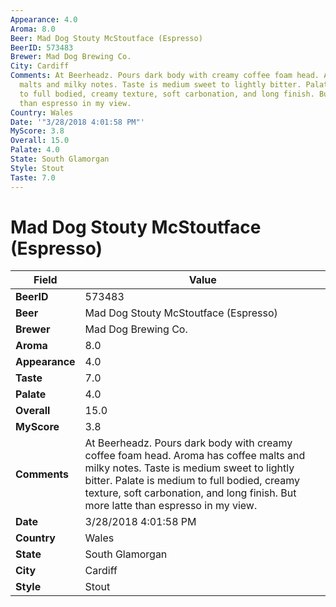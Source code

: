 ```yaml
---
Appearance: 4.0
Aroma: 8.0
Beer: Mad Dog Stouty McStoutface (Espresso)
BeerID: 573483
Brewer: Mad Dog Brewing Co.
City: Cardiff
Comments: At Beerheadz. Pours dark body with creamy coffee foam head. Aroma has coffee
  malts and milky notes. Taste is medium sweet to lightly bitter. Palate is medium
  to full bodied, creamy texture, soft carbonation, and long finish. But more latte
  than espresso in my view.
Country: Wales
Date: '"3/28/2018 4:01:58 PM"'
MyScore: 3.8
Overall: 15.0
Palate: 4.0
State: South Glamorgan
Style: Stout
Taste: 7.0
---
```


# Mad Dog Stouty McStoutface (Espresso)

| Field         | Value |
|---------------|-------|
| **BeerID** | 573483 |
| **Beer** | Mad Dog Stouty McStoutface (Espresso) |
| **Brewer** | Mad Dog Brewing Co. |
| **Aroma** | 8.0 |
| **Appearance** | 4.0 |
| **Taste** | 7.0 |
| **Palate** | 4.0 |
| **Overall** | 15.0 |
| **MyScore** | 3.8 |
| **Comments** | At Beerheadz. Pours dark body with creamy coffee foam head. Aroma has coffee malts and milky notes. Taste is medium sweet to lightly bitter. Palate is medium to full bodied, creamy texture, soft carbonation, and long finish. But more latte than espresso in my view. |
| **Date** | 3/28/2018 4:01:58 PM |
| **Country** | Wales |
| **State** | South Glamorgan |
| **City** | Cardiff |
| **Style** | Stout |
